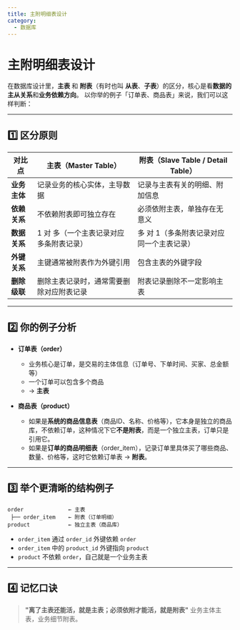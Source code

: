 ```yaml
---
title: 主附明细表设计
category:
  - 数据库
---
```


# 主附明细表设计


在数据库设计里，**主表** 和 **附表**（有时也叫 **从表**、**子表**）的区分，核心是看**数据的主从关系**和**业务依赖方向**。
以你举的例子「订单表、商品表」来说，我们可以这样判断：

---

## 1️⃣ 区分原则

| 对比点      | 主表（Master Table）      | 附表（Slave Table / Detail Table） |
| -------- | --------------------- | ------------------------------ |
| **业务主体** | 记录业务的核心实体，主导数据        | 记录与主表有关的明细、附加信息                |
| **依赖关系** | 不依赖附表即可独立存在           | 必须依附主表，单独存在无意义                 |
| **数据关系** | 1 对 多（一个主表记录对应多条附表记录） | 多 对 1（多条附表记录对应同一个主表记录）         |
| **外键关系** | 主键通常被附表作为外键引用         | 包含主表的外键字段                      |
| **删除级联** | 删除主表记录时，通常需要删除对应附表记录  | 附表记录删除不一定影响主表                  |

---

## 2️⃣ 你的例子分析

* **订单表（order）**

  * 业务核心是订单，是交易的主体信息（订单号、下单时间、买家、总金额等）
  * 一个订单可以包含多个商品
  * → **主表**
* **商品表（product）**

  * 如果是**系统的商品信息表**（商品ID、名称、价格等），它本身是独立的商品库，不依赖订单，这种情况下它**不是附表**，而是一个独立主表，订单只是引用它。
  * 如果是**订单的商品明细表**（order\_item），记录订单里具体买了哪些商品、数量、价格等，这时它依赖订单表 → **附表**。

---

## 3️⃣ 举个更清晰的结构例子

```
order              ← 主表
 ├── order_item    ← 附表（订单明细）
product            ← 独立主表（商品库）
```

* `order_item` 通过 `order_id` 外键依赖 `order`
* `order_item` 中的 `product_id` 外键指向 `product`
* `product` 不依赖 `order`，自己就是一个业务主表

---

## 4️⃣ 记忆口诀

> **"离了主表还能活，就是主表；必须依附才能活，就是附表"**
> 业务主体主表，业务细节附表。

